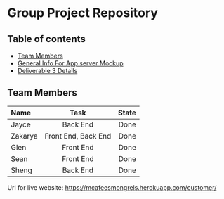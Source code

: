 # Group Project Repository

## Table of contents
* [Team Members](#team-members)
* [General Info For App server Mockup](#general-info-for-app-server-mockup)
* [Deliverable 3 Details](#deliverable-3)

## Team Members

| Name | Task | State |
| :---         |     :---:      |          ---: |
| Jayce   | Back End     |  Done |
| Zakarya   | Front End, Back End     |  Done |
| Glen    | Front End      |  Done |
| Sean    | Front End      |  Done |
| Sheng   | Back End      |  Done |


Url for live website: 
https://mcafeesmongrels.herokuapp.com/customer/





